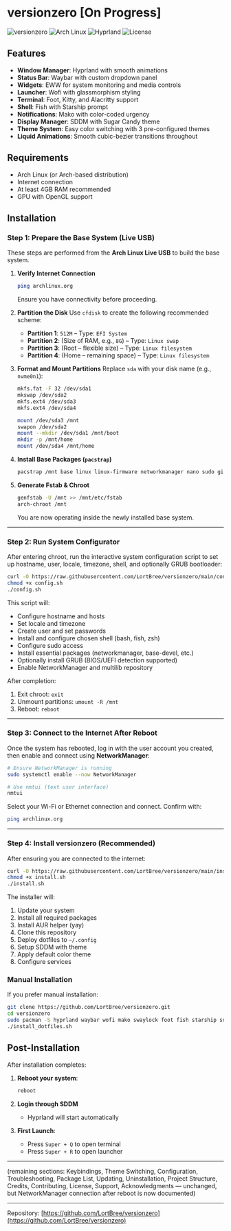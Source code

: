 # versionzero [On Progress]

![versionzero](https://img.shields.io/badge/version-0.0.0-blue)
![Arch Linux](https://img.shields.io/badge/Arch-Linux-1793D1?logo=arch-linux)
![Hyprland](https://img.shields.io/badge/Hyprland-Wayland-5865F2)
![License](https://img.shields.io/badge/license-MIT-green)

## Features

* **Window Manager**: Hyprland with smooth animations
* **Status Bar**: Waybar with custom dropdown panel
* **Widgets**: EWW for system monitoring and media controls
* **Launcher**: Wofi with glassmorphism styling
* **Terminal**: Foot, Kitty, and Alacritty support
* **Shell**: Fish with Starship prompt
* **Notifications**: Mako with color-coded urgency
* **Display Manager**: SDDM with Sugar Candy theme
* **Theme System**: Easy color switching with 3 pre-configured themes
* **Liquid Animations**: Smooth cubic-bezier transitions throughout

## Requirements

* Arch Linux (or Arch-based distribution)
* Internet connection
* At least 4GB RAM recommended
* GPU with OpenGL support

## Installation

### Step 1: Prepare the Base System (Live USB)

These steps are performed from the **Arch Linux Live USB** to build the base system.

1. **Verify Internet Connection**

   ```bash
   ping archlinux.org
   ```

   Ensure you have connectivity before proceeding.

2. **Partition the Disk**
   Use `cfdisk` to create the following recommended scheme:

   * **Partition 1**: `512M` – Type: `EFI System`
   * **Partition 2**: (Size of RAM, e.g., `8G`) – Type: `Linux swap`
   * **Partition 3**: (Root – flexible size) – Type: `Linux filesystem`
   * **Partition 4**: (Home – remaining space) – Type: `Linux filesystem`

3. **Format and Mount Partitions**
   Replace `sda` with your disk name (e.g., `nvme0n1`):

   ```bash
   mkfs.fat -F 32 /dev/sda1
   mkswap /dev/sda2
   mkfs.ext4 /dev/sda3
   mkfs.ext4 /dev/sda4

   mount /dev/sda3 /mnt
   swapon /dev/sda2
   mount --mkdir /dev/sda1 /mnt/boot
   mkdir -p /mnt/home
   mount /dev/sda4 /mnt/home
   ```

4. **Install Base Packages (`pacstrap`)**

   ```bash
   pacstrap /mnt base linux linux-firmware networkmanager nano sudo git
   ```

5. **Generate Fstab & Chroot**

   ```bash
   genfstab -U /mnt >> /mnt/etc/fstab
   arch-chroot /mnt
   ```

   You are now operating inside the newly installed base system.

---

### Step 2: Run System Configurator

After entering chroot, run the interactive system configuration script to set up hostname, user, locale, timezone, shell, and optionally GRUB bootloader:

```bash
curl -O https://raw.githubusercontent.com/LortBree/versionzero/main/config.sh
chmod +x config.sh
./config.sh
```

This script will:

* Configure hostname and hosts
* Set locale and timezone
* Create user and set passwords
* Install and configure chosen shell (bash, fish, zsh)
* Configure sudo access
* Install essential packages (networkmanager, base-devel, etc.)
* Optionally install GRUB (BIOS/UEFI detection supported)
* Enable NetworkManager and multilib repository

After completion:

1. Exit chroot: `exit`
2. Unmount partitions: `umount -R /mnt`
3. Reboot: `reboot`

---

### Step 3: Connect to the Internet After Reboot

Once the system has rebooted, log in with the user account you created, then enable and connect using **NetworkManager**:

```bash
# Ensure NetworkManager is running
sudo systemctl enable --now NetworkManager

# Use nmtui (text user interface)
nmtui
```

Select your Wi-Fi or Ethernet connection and connect. Confirm with:

```bash
ping archlinux.org
```

---

### Step 4: Install versionzero (Recommended)

After ensuring you are connected to the internet:

```bash
curl -O https://raw.githubusercontent.com/LortBree/versionzero/main/install.sh
chmod +x install.sh
./install.sh
```

The installer will:

1. Update your system
2. Install all required packages
3. Install AUR helper (yay)
4. Clone this repository
5. Deploy dotfiles to `~/.config`
6. Setup SDDM with theme
7. Apply default color theme
8. Configure services

### Manual Installation

If you prefer manual installation:

```bash
git clone https://github.com/LortBree/versionzero.git
cd versionzero
sudo pacman -S hyprland waybar wofi mako swaylock foot fish starship sddm
./install_dotfiles.sh
```

## Post-Installation

After installation completes:

1. **Reboot your system**:

   ```bash
   reboot
   ```

2. **Login through SDDM**

   * Hyprland will start automatically

3. **First Launch**:

   * Press `Super + Q` to open terminal
   * Press `Super + R` to open launcher

---

(remaining sections: Keybindings, Theme Switching, Configuration, Troubleshooting, Package List, Updating, Uninstallation, Project Structure, Credits, Contributing, License, Support, Acknowledgments — unchanged, but NetworkManager connection after reboot is now documented)

---

Repository: [https://github.com/LortBree/versionzero](https://github.com/LortBree/versionzero)

